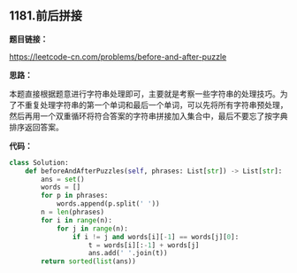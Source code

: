 ## 1181.前后拼接

**题目链接：**

https://leetcode-cn.com/problems/before-and-after-puzzle

**思路：**

本题直接根据题意进行字符串处理即可，主要就是考察一些字符串的处理技巧。为了不重复处理字符串的第一个单词和最后一个单词，可以先将所有字符串预处理，然后再用一个双重循环将符合答案的字符串拼接加入集合中，最后不要忘了按字典排序返回答案。


**代码：**
```python
class Solution:
    def beforeAndAfterPuzzles(self, phrases: List[str]) -> List[str]:
        ans = set()
        words = []
        for p in phrases:
            words.append(p.split(' '))
        n = len(phrases)
        for i in range(n):
            for j in range(n):
                if i != j and words[i][-1] == words[j][0]:
                    t = words[i][:-1] + words[j]
                    ans.add(' '.join(t))
        return sorted(list(ans))
```
